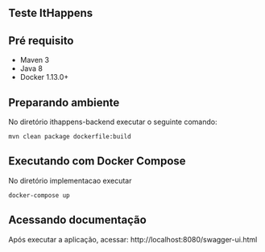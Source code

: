 ## Teste ItHappens

## Pré requisito
- Maven 3
- Java 8
- Docker 1.13.0+

## Preparando ambiente

No diretório ithappens-backend executar o seguinte comando:
```
mvn clean package dockerfile:build 
```

## Executando com Docker Compose

No diretório implementacao executar
```
docker-compose up
```

## Acessando documentação

Após executar a aplicação, acessar: http://localhost:8080/swagger-ui.html
